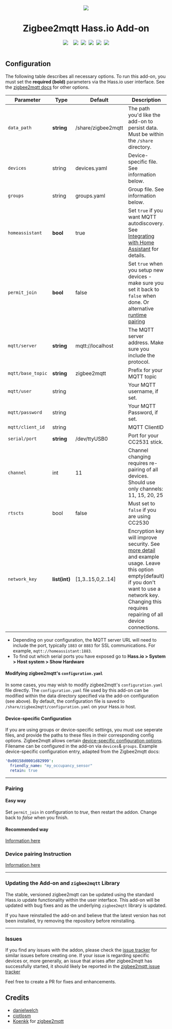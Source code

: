 <div align="center">
<img src="https://github.com/HomeMateVN/ha/raw/master/images/zigbee2mqtt.png"/>
<h1>Zigbee2mqtt Hass.io Add-on</h1>
<div style="display: flex; justify-content: center;">
  <a style="margin-right: 0.5rem;" href="https://travis-ci.org/homematevn/zigbee2mqtt">
    <img src="https://img.shields.io/travis/homematevn/zigbee2mqtt.svg?style=flat-square&logo=travis">
  </a>
  <a style="margin-left: 0.5rem;" href="">
    <img src="https://img.shields.io/badge/armhf-yes-green.svg">
  </a>
  <a style="margin-left: 0.5rem;" href="">
    <img src="https://img.shields.io/badge/armv7-yes-green.svg">
  </a>
  <a style="margin-left: 0.5rem;" href="">
    <img src="https://img.shields.io/badge/aarch64-yes-green.svg">
  </a>
  <a style="margin-left: 0.5rem;" href="">
    <img src="https://img.shields.io/badge/amd64-yes-green.svg">
  </a>
  <a style="margin-left: 0.5rem;" href="">
    <img src="https://img.shields.io/badge/i386-yes-green.svg">
  </a>
</div>
<br>
</div>

## Configuration

The following table describes all necessary options. To run this add-on, you must set the **required (bold)** parameters via the Hass.io user interface. 
See the [zigbee2mqtt docs](https://www.zigbee2mqtt.io/configuration/configuration.html) for other options.

|Parameter|Type|Default|Description|
|---------|----|--------|-----------|
|`data_path`|**string**|/share/zigbee2mqtt|The path you'd like the add-on to persist data. Must be within the `/share` directory.|
|`devices`|string|devices.yaml|Device-specific file. See information below.|
|`groups`|string|groups.yaml|Group file. See information below.|
|`homeassistant`|**bool**|true|Set `true` if you want MQTT autodiscovery. See [Integrating with Home Assistant](https://www.zigbee2mqtt.io/integration/home_assistant.html) for details.|
|`permit_join`|**bool**|false|Set `true` when you setup new devices - make sure you set it back to `false` when done. Or alternative [runtime pairing](https://github.com/danielwelch/hassio-zigbee2mqtt#pairing)|
|`mqtt/server`|**string**|mqtt://localhost|The MQTT server address. Make sure you include the protocol.|
|`mqtt/base_topic`|**string**|zigbee2mqtt|Prefix for your MQTT topic|
|`mqtt/user`|string| |Your MQTT username, if set.|
|`mqtt/password`|string| |Your MQTT Password, if set.|
|`mqtt/client_id`|string| |MQTT ClientID|
|`serial/port`|**string**|/dev/ttyUSB0|Port for your CC2531 stick.|
|`channel`|int|11|Channel changing requires re-pairing of all devices. Should use only channels: 11, 15, 20, 25|
|`rtscts`|bool|false|Must set to `false` if you are using CC2530|
|`network_key`|**list(int)**|[1,3..15,0,2..14]|Encryption key will improve security. See [more detail](https://www.zigbee2mqtt.io/how_tos/how_to_secure_network.html) and example usage. Leave this option empty(default) if you don't want to use a network key. Changing this requires repairing of all device connections.|

- Depending on your configuration, the MQTT server URL will need to include the port, typically `1883` or `8883` for SSL communications. For example, `mqtt://homeassistant:1883`.
- To find out which serial ports you have exposed go to **Hass.io > System > Host system > Show Hardware**

#### Modifying zigbee2mqtt's `configuration.yaml`
In some cases, you may wish to modify zigbee2mqtt's `configuration.yaml` file directly. The `configuration.yaml` file used by this add-on can be modified within the data directory specified via the add-on configuration (see above). By default, the configuration file is saved to `/share/zigbee2mqtt/configuration.yaml` on your Hass.io host. 

#### Device-specific Configuration
If you are using groups or device-specific settings, you must use seperate files, and provide the paths to these files in their corresponding config options.
Zigbee2mqtt allows certain [device-specific configuration options](https://www.zigbee2mqtt.io/configuration/device_specific_configuration.html). Filename can be configured in the add-on via `devices`& `groups`. Example device-specific configuration entry, adapted from the Zigbee2mqtt docs:

```yaml
'0x00158d0001d82999':
  friendly_name: "my_occupancy_sensor"
  retain: true
```

---
### Pairing

#### Easy way

Set `permit_join` in configuration to *true*, then restart the addon. Change back to *false* when you finish.

#### Recommended way 

[Information here](https://github.com/ttvt/hassio/blob/master/zigbee2mqtt/PAIRING.md)

### Device pairing Instruction

[Information here](https://www.zigbee2mqtt.io/information/supported_devices.html)

---
### Updating the Add-on and `zigbee2mqtt` Library

The stable, versioned zigbee2mqtt can be updated using the standard Hass.io update functionality within the user interface. This add-on will be updated with bug fixes and as the underlying `zigbee2mqtt` library is updated.

If you have reinstalled the add-on and believe that the latest version has not been installed, try removing the repository before reinstalling.

----
### Issues

If you find any issues with the addon, please check the [issue tracker](https://github.com/danielwelch/hassio-zigbee2mqtt/issues) for similar issues before creating one. If your issue is regarding specific devices or, more generally, an issue that arises after zigbee2mqtt has successfully started, it should likely be reported in the [zigbee2mqtt issue tracker](https://github.com/Koenkk/zigbee2mqtt/issues)

Feel free to create a PR for fixes and enhancements. 

## Credits
- [danielwelch](https://github.com/danielwelch)
- [ciotlosm](https://github.com/ciotlosm)
- [Koenkk](https://github.com/Koenkk) for [zigbee2mqtt](https://github.com/Koenkk/zigbee2mqtt)
